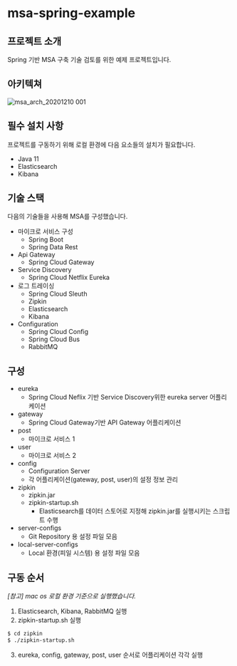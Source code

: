 # msa-spring-example
## 프로젝트 소개
Spring 기반 MSA 구축 기술 검토를 위한 예제 프로젝트입니다.
## 아키텍쳐
![msa_arch_20201210 001](https://user-images.githubusercontent.com/46879746/101736567-fd460880-3b06-11eb-9606-f7cb4306cfcf.jpeg)
## 필수 설치 사항
프로젝트를 구동하기 위해 로컬 환경에 다음 요소들의 설치가 필요합니다.
- Java 11
- Elasticsearch
- Kibana
## 기술 스택
다음의 기술들을 사용해 MSA를 구성했습니다.
- 마이크로 서비스 구성
	- Spring Boot
	- Spring Data Rest
- Api Gateway
	- Spring Cloud Gateway
- Service Discovery
	- Spring Cloud Netflix Eureka
- 로그 트레이싱
	- Spring Cloud Sleuth  
	- Zipkin
	- Elasticsearch
	- Kibana
- Configuration
	- Spring Cloud Config
	- Spring Cloud Bus
	- RabbitMQ
## 구성
- eureka
	- Spring Cloud Neflix 기반 Service Discovery위한 eureka server 어플리케이션
- gateway
	 - Spring Cloud Gateway기반 API Gateway 어플리케이션
- post
	 - 마이크로 서비스 1
- user
	 - 마이크로 서비스 2
- config
 	 - Configuration Server
	 - 각 어플리케이션(gateway, post, user)의 설정 정보 관리
- zipkin
	- zipkin.jar
 	- zipkin-startup.sh
		- Elasticsearch를 데이터 스토어로 지정해 zipkin.jar를 실행시키는 스크립트 수행
- server-configs
	- Git Repository 용 설정 파일 모음
- local-server-configs
	- Local 환경(피일 시스템) 용 설정 파일 모음
## 구동 순서
*[참고] mac os 로컬 환경 기준으로 실행했습니다.*

1. Elasticsearch, Kibana, RabbitMQ 실행
2. zipkin-startup.sh 실행
```bash
$ cd zipkin
$ ./zipkin-startup.sh
```
3. eureka, config, gateway, post, user 순서로 어플리케이션 각각 실행

